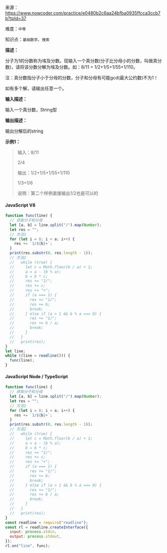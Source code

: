 来源：<https://www.nowcoder.com/practice/e0480b2c6aa24bfba0935ffcca3ccb7b?tpId=37>

难度：`中等`

知识点：`基础数学`、`搜索`

**描述：**

分子为1的分数称为埃及分数。现输入一个真分数(分子比分母小的分数，叫做真分数)，请将该分数分解为埃及分数。如：8/11 = 1/2+1/5+1/55+1/110。

注：真分数指分子小于分母的分数，分子和分母有可能gcd(最大公约数)不为1！

如有多个解，请输出任意一个。

**输入描述：**

输入一个真分数，String型

**输出描述：**

输出分解后的string

**示例1：**

> 输入：8/11
>
> 2/4
>
> 输出：1/2+1/5+1/55+1/110
>
> 1/3+1/6
>
> 说明：第二个样例直接输出1/2也是可以的

<!-- tabs:start -->

#### **JavaScript V8**

```javascript
function func(line) {
  // 获取分子和分母
  let [a, b] = line.split("/").map(Number);
  let res = "";
  // 方法1
  for (let i = 0; i < a; i++) {
    res += `1/${b}+`;
  }
  print(res.substr(0, res.length - 1));
  // 方法2
  //   while (true) {
  //     let c = Math.floor(b / a) + 1;
  //     a = a - (b % a);
  //     b = b * c;
  //     res += "1/";
  //     res += c;
  //     res += "+";
  //     if (a === 1) {
  //       res += "1/";
  //       res += b;
  //       break;
  //     } else if (a > 1 && b % a === 0) {
  //       res += "1/";
  //       res += b / a;
  //       break;
  //     }
  //   }
  //   print(res);
}
let line;
while ((line = readline())) {
  func(line);
}
```

#### **JavaScript Node / TypeScript**

```javascript
function func(line) {
  // 获取分子和分母
  let [a, b] = line.split("/").map(Number);
  let res = "";
  // 方法1
  for (let i = 0; i < a; i++) {
    res += `1/${b}+`;
  }
  print(res.substr(0, res.length - 1));
  // 方法2
  //   while (true) {
  //     let c = Math.floor(b / a) + 1;
  //     a = a - (b % a);
  //     b = b * c;
  //     res += "1/";
  //     res += c;
  //     res += "+";
  //     if (a === 1) {
  //       res += "1/";
  //       res += b;
  //       break;
  //     } else if (a > 1 && b % a === 0) {
  //       res += "1/";
  //       res += b / a;
  //       break;
  //     }
  //   }
  //   print(res);
}
const readline = require("readline");
const rl = readline.createInterface({
  input: process.stdin,
  output: process.stdout,
});
rl.on("line", func);
```

<!-- tabs:end -->

